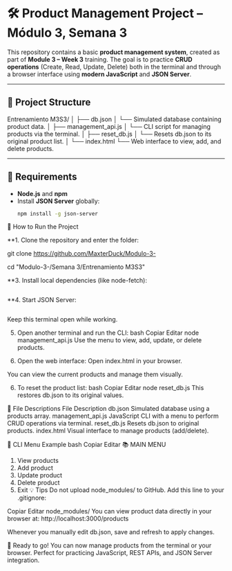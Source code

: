 # 🛠️ Product Management Project – Módulo 3, Semana 3

This repository contains a basic **product management system**, created as part of **Module 3 – Week 3** training. The goal is to practice **CRUD operations** (Create, Read, Update, Delete) both in the terminal and through a browser interface using **modern JavaScript** and **JSON Server**.

---

## 📁 Project Structure

Entrenamiento M3S3/
│
├── db.json
│ └── Simulated database containing product data.
│
├── management_api.js
│ └── CLI script for managing products via the terminal.
│
├── reset_db.js
│ └── Resets db.json to its original product list.
│
└── index.html
└── Web interface to view, add, and delete products.


---

## 🔧 Requirements

- **Node.js** and **npm**
- Install **JSON Server** globally:
  ```bash
  npm install -g json-server
🚀 How to Run the Project

**1. Clone the repository and enter the folder:

git clone https://github.com/MaxterDuck/Modulo-3-

cd "Modulo-3-/Semana 3/Entrenamiento M3S3"

**3. Install local dependencies (like node-fetch):

```js npm install
```

**4. Start JSON Server:
```js json-server --watch db.json --port 3000
```
Keep this terminal open while working.

5. Open another terminal and run the CLI:
bash
Copiar
Editar
node management_api.js
Use the menu to view, add, update, or delete products.

6. Open the web interface:
Open index.html in your browser.

You can view the current products and manage them visually.

6. To reset the product list:
bash
Copiar
Editar
node reset_db.js
This restores db.json to its original values.

📄 File Descriptions
File	Description
db.json	Simulated database using a products array.
management_api.js	JavaScript CLI with a menu to perform CRUD operations via terminal.
reset_db.js	Resets db.json to original products.
index.html	Visual interface to manage products (add/delete).

🧠 CLI Menu Example
bash
Copiar
Editar
📚 MAIN MENU
1. View products
2. Add product
3. Update product
4. Delete product
0. Exit
💡 Tips
Do not upload node_modules/ to GitHub. Add this line to your .gitignore:

Copiar
Editar
node_modules/
You can view product data directly in your browser at:
http://localhost:3000/products

Whenever you manually edit db.json, save and refresh to apply changes.

🏁 Ready to go!
You can now manage products from the terminal or your browser.
Perfect for practicing JavaScript, REST APIs, and JSON Server integration.
